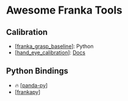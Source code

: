 # Awesome Franka Tools



## Calibration

- [[franka_grasp_baseline](https://github.com/jimazeyu/franka_grasp_baseline)]: Python
- [[hand_eye_calibration](https://github.com/RealManRobot/hand_eye_calibration)]: [Docs](https://develop.realman-robotics.com/AI/developerGuide/hand.html)



## Python Bindings

- :fire: [[panda-py](https://github.com/JeanElsner/panda-py)]
- [[frankapy](https://github.com/iamlab-cmu/frankapy)]

